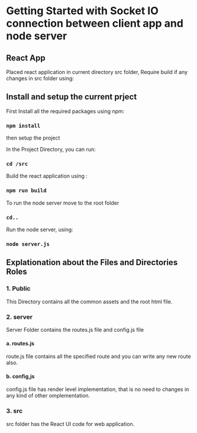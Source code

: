 # Getting Started with Socket IO connection between client app and node server

## React App

Placed react application in current directory src folder, Require build if any changes in src folder using:

## Install and setup the current prject

First Install all the required packages using npm:

### `npm install`

then setup the project

In the Project Directory, you can run:

### `cd /src`

Build the react application using :

### `npm run build`

To run the node server move to the root folder

### `cd..`

Run the node server, using:

### `node server.js`

## Explationation about the Files and Directories Roles

### 1. Public

This Directory contains all the common assets and the root html file.

### 2. server

Server Folder contains the routes.js file and config.js file

#### a. routes.js

route.js file contains all the specified route and you can write any new route also.

#### b. config,js

config.js file has render level implementation, that is no need to changes in any kind of other omplementation.

### 3. src

src folder has the React UI code for web application.

